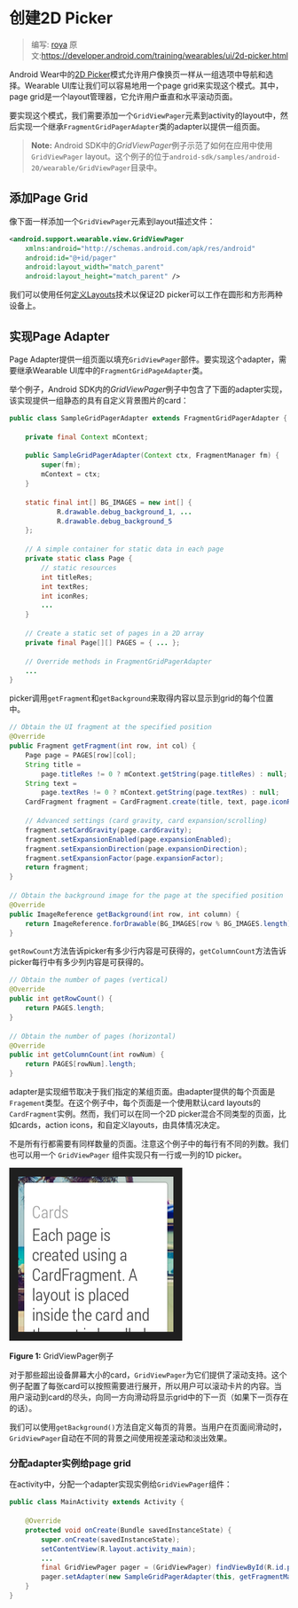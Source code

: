 # 创建2D Picker

> 编写: [roya](https://github.com/RoyaAoki) 原文:<https://developer.android.com/training/wearables/ui/2d-picker.html>

Android Wear中的[2D Picker](https://developer.android.com/design/wear/structure.html#2DPicker)模式允许用户像换页一样从一组选项中导航和选择。Wearable UI库让我们可以容易地用一个page grid来实现这个模式。其中，page grid是一个layout管理器，它允许用户垂直和水平滚动页面。

要实现这个模式，我们需要添加一个`GridViewPager`元素到activity的layout中，然后实现一个继承`FragmentGridPagerAdapter`类的adapter以提供一组页面。

> **Note:** Android SDK中的*GridViewPager*例子示范了如何在应用中使用 `GridViewPager` layout。这个例子的位于`android-sdk/samples/android-20/wearable/GridViewPager`目录中。

## 添加Page Grid

像下面一样添加一个`GridViewPager`元素到layout描述文件：

```xml
<android.support.wearable.view.GridViewPager
    xmlns:android="http://schemas.android.com/apk/res/android"
    android:id="@+id/pager"
    android:layout_width="match_parent"
    android:layout_height="match_parent" />
```
	    
我们可以使用任何[定义Layouts](https://developer.android.com/training/wearables/ui/layouts.html)技术以保证2D picker可以工作在圆形和方形两种设备上。

## 实现Page Adapter

Page Adapter提供一组页面以填充`GridViewPager`部件。要实现这个adapter，需要继承Wearable UI库中的`FragmentGridPageAdapter`类。

举个例子，Android SDK内的*GridViewPager*例子中包含了下面的adapter实现，该实现提供一组静态的具有自定义背景图片的card：

```java
public class SampleGridPagerAdapter extends FragmentGridPagerAdapter {

    private final Context mContext;

    public SampleGridPagerAdapter(Context ctx, FragmentManager fm) {
        super(fm);
        mContext = ctx;
    }

    static final int[] BG_IMAGES = new int[] {
            R.drawable.debug_background_1, ...
            R.drawable.debug_background_5
    };

    // A simple container for static data in each page
    private static class Page {
        // static resources
        int titleRes;
        int textRes;
        int iconRes;
        ...
    }

    // Create a static set of pages in a 2D array
    private final Page[][] PAGES = { ... };

    // Override methods in FragmentGridPagerAdapter
    ...
}
```
	
picker调用`getFragment`和`getBackground`来取得内容以显示到grid的每个位置中。

```java
// Obtain the UI fragment at the specified position
@Override
public Fragment getFragment(int row, int col) {
    Page page = PAGES[row][col];
    String title =
        page.titleRes != 0 ? mContext.getString(page.titleRes) : null;
    String text =
        page.textRes != 0 ? mContext.getString(page.textRes) : null;
    CardFragment fragment = CardFragment.create(title, text, page.iconRes);

    // Advanced settings (card gravity, card expansion/scrolling)
    fragment.setCardGravity(page.cardGravity);
    fragment.setExpansionEnabled(page.expansionEnabled);
    fragment.setExpansionDirection(page.expansionDirection);
    fragment.setExpansionFactor(page.expansionFactor);
    return fragment;
}

// Obtain the background image for the page at the specified position
@Override
public ImageReference getBackground(int row, int column) {
    return ImageReference.forDrawable(BG_IMAGES[row % BG_IMAGES.length]);
}
```
	
`getRowCount`方法告诉picker有多少行内容是可获得的，`getColumnCount`方法告诉picker每行中有多少列内容是可获得的。

```java
// Obtain the number of pages (vertical)
@Override
public int getRowCount() {
    return PAGES.length;
}

// Obtain the number of pages (horizontal)
@Override
public int getColumnCount(int rowNum) {
    return PAGES[rowNum].length;
}
```
	
adapter是实现细节取决于我们指定的某组页面。由adapter提供的每个页面是`Fragement`类型。在这个例子中，每个页面是一个使用默认card layouts的`CardFragment`实例。然而，我们可以在同一个2D picker混合不同类型的页面，比如cards，action icons，和自定义layouts，由具体情况决定。

不是所有行都需要有同样数量的页面。注意这个例子中的每行有不同的列数。我们也可以用一个 `GridViewPager` 组件实现只有一行或一列的1D picker。

![](07_uilib.png)

**Figure 1:** GridViewPager例子

对于那些超出设备屏幕大小的card，`GridViewPager`为它们提供了滚动支持。这个例子配置了每张card可以按照需要进行展开，所以用户可以滚动卡片的内容。当用户滚动到card的尽头，向同一方向滑动将显示grid中的下一页（如果下一页存在的话）。

我们可以使用`getBackground()`方法自定义每页的背景。当用户在页面间滑动时，`GridViewPager`自动在不同的背景之间使用视差滚动和淡出效果。

### 分配adapter实例给page grid

在activity中，分配一个adapter实现实例给`GridViewPager`组件：

```java
public class MainActivity extends Activity {

    @Override
    protected void onCreate(Bundle savedInstanceState) {
        super.onCreate(savedInstanceState);
        setContentView(R.layout.activity_main);
        ...
        final GridViewPager pager = (GridViewPager) findViewById(R.id.pager);
        pager.setAdapter(new SampleGridPagerAdapter(this, getFragmentManager()));
    }
}
```
